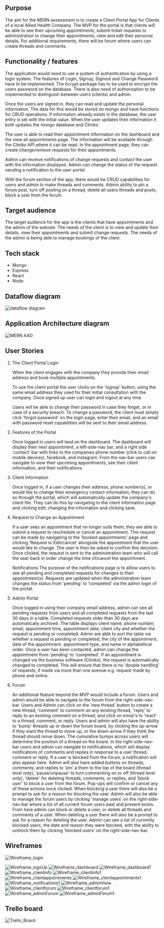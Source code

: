 ## Purpose

The aim for the MERN assessment is to create a Client Portal App for Clients of a local Allied Health Company. The MVP for the portal is that clients will be able to see their upcoming appointments, submit ticket requests to administration to change their appointments, view and edit their personal details. For additional requirements, there will be forum where users can create threads and comments.

## Functionality / features

The application would need to use a system of authentication by using a login system. The features of Login, Signup, Signout and Change Password have to be implemented. The bcrypt package has to be used to encrypt the users password on the database. There is also need of authorization to be implemented to distinguish between users (clients) and admin.

Once the users are signed in, they can read and update the personal information. The data for this would be stored on mongo and have functions for CRUD operations. If information already exists in the database, the user entry is set with the initial value. When the user updates their information it both updates the mongo database and Cliniko.

The user is able to read their appointment information on the dashboard and the view all appointments page. The information will be available through the Cliniko API where it can be read. In the appointment page, they can create change/remove requests for their appointments. 

Admin can receive notifications of change requests and contact the user with the information displayed. Admin can change the status of the request sending a notification to the user portal.

With the forum section of the app, there would be CRUD capabilities for users and admin to make threads and comments.
Admin ability to pin a forum post, turn off posting on a thread, delete all users threads and posts, block a user from the forum.
    
## Target audience

The target audience for the app is the clients that have appointments and the admin of the website. The needs of the client is to view and update their details, view their appointments and submit change requests. The needs of the admin is being able to manage bookings of the client.

## Tech stack

* Mongo
* Express
* React
* Node
    
## Dataflow diagram
![dataflow diagram](./docs/MERN_dataflow.png)

## Application Architecture diagram
![MERN AAD](./docs/AAD_MERN.png)

## User Stories

1. The Client Portal Login

    When the client engages with the company they provide their email address and book multiple appointments.
    
    To use the client portal the user clicks on the 'signup' button, using the same email address they used for their initial consultation with the company. 
    Once signed up user can login and logout at any time.

    Users will be able to change their password in case they forget, or in case of a security breach. To change a password, the client must simply click 'forgot password' on the login page, enter their email, and an email with password reset capabilities will be sent to their email address. 

2. Features of the Portal

    Once logged in users will land on the dashboard. The dashboard will display their next appointment, a left-side-nav bar, and a right side 'contact' bar with links to the companies phone number (click to call on mobile devices), facebook, and instagram. From the nav-bar users can navigate to view their upcoming appointments, see their client information, and their notifications.

3. Client Information

    Once logged in, if a user changes their address, phone number(s), or would like to change their emergency contact information, they can do so through the portal, which will automatically update the company's client file. They can do this by navigating to the client information page and clicking edit; changing the information and clicking save.

2. Request to Change an Appointment

    If a user sees an appointment that no longer suits them, they are able to submit a request to reschedule or cancel an appointment. This request can be made by navigating to the 'booked appointments' page and clicking 'Request to Edit/cancel' alongside the appointment that the user would like to change. The user is then be asked to confirm this decision. Once clicked, the request is sent to the administration team who will call the user back in order change the time of/cancel the appointment. 
    
    Notifications
        The purpose of the notifications page is to alllow users to see all pending and completed requests for changes to their appointment(s). Requests are updated when the administration team changes the status from 'pending' to 'completed' via the admin login of the portal.

4. Admin Portal

    Once logged in using their company email address, admin can see all pending requests from users and all completed requests from the last 30 days in a table. Completed requests older than 30 days are automatically archived. The table displays client name, phone number, email, appointment time, appointment date, client city and whether the request is pending or completed. Admin are able to sort the table via whether a request is pending or completed, the city of the appointment, date of the appointment, appointment type, and name in alphabetical order. Once a user has been contacted, admin can change the appointment from 'pending' to 'completed'. If an appointment is changed via the business software (Cliniko), the request is automatically changed to completed. This will ensure that there is no 'double handling' of requests, if made via more than one avenue e.g. request made by phone and online. 

5. Forum

    An additional feature beyond the MVP would include a forum. Users and admin would be able to navigate to the forum from the right-side-nav-bar. Users and Admin can click on the 'new thread' button to create a new thread, 'comment' to comment on any existing thread, 'reply' to reply to an existing comment on a thread, and click on emoji's to 'react' to a thread, comment, or reply. 
    Users and admin will also have the ability to 'bump' threads up or down the forum board, by clicking the up-arrow if they want the thread to move up, or the down-arrow if they think the thread should move down. The cumulative bumps across users will determine the position of a thread on the board.
    In the right-side-nav-bar users and admin can navigate to notifications, which will display notifications of comments and replies in response to a user thread, comment or reply. If a user is blocked from the forum, a notification will also appear here.
    Admin will also have added buttons on threads, comments, and replies to 'pin' a them to the top of the board (thread level only), 'pause/unpause' to turn commenting on or off (thread level only), 'delete' for deleting threads, comments, or replies, and 'block user' to block a user from the forum. Pop-ups will confirm or cancel any of these actions once clicked. When blocking a user there will also be a prompt to ask for a reason for blocking the user.
    Admin will also be able to manage the forum users by clicking 'manage users' on the right-side-nav-bar where a list of all current forum users past and present exists. From here admin can block or delete a user, or delete all threads and comments of a user. When deleting a user there will also be a prompt to ask for a reason for deleting the user.
    Admin can see a list of currently blocked users, the date and reason they were blocked, with the ability to unblock them by clicking 'blocked users' on the right-side-nav-bar.

## Wireframes

![Wireframe_login](./docs/login.png)

![Wireframe_signUp](./docs/signup.png)
![Wireframe_dashboard](./docs/dashDesk.png)
![Wireframe_dashboard1](./docs/dashTab.png)
![Wireframe_clientinfo](./docs/cInfoDesk.png)
![Wireframe_clientinfo1](./docs/cInfoMob.png)
![Wireframe_clientappointments](/docs/apptsDesk.png)
![Wireframe_clientappointments1](/docs/apptsMob.png)
![Wireframe_notifications1](/docs/noteDesk1.png)
![Wireframe_adminView](/docs/adminDesk.png)
![Wireframe_clientforum](/docs/cForumMob.png)
![Wireframe_clientforum1](/docs/cForumDesk.png)
![Wireframe_adminForum](/docs/aForumDesk.png)
![Wireframe_adminForum1](/docs/aForumDesk1.png)

## Trello board

![Trello_Board](/docs/Trello.png)
